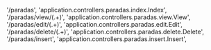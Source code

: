 '/paradas', 'application.controllers.paradas.index.Index',
'/paradas/view/(.+)', 'application.controllers.paradas.view.View',
'/paradas/edit/(.+)', 'application.controllers.paradas.edit.Edit',
'/paradas/delete/(.+)', 'application.controllers.paradas.delete.Delete',
'/paradas/insert', 'application.controllers.paradas.insert.Insert',
